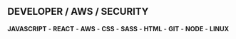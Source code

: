 ## DEVELOPER / AWS / SECURITY
**JAVASCRIPT** - **REACT** - **AWS** - **CSS** - **SASS** - **HTML** - **GIT** - **NODE** - **LINUX**
